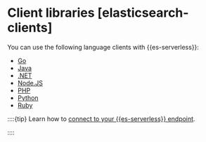 # Client libraries [elasticsearch-clients]

You can use the following language clients with {{es-serverless}}:

* [Go](https://www.elastic.co/guide/en/serverless/current/elasticsearch-go-client-getting-started.html)
* [Java](https://www.elastic.co/guide/en/serverless/current/elasticsearch-java-client-getting-started.html)
* [.NET](https://www.elastic.co/guide/en/serverless/current/elasticsearch-dot-net-client-getting-started.html)
* [Node.JS](https://www.elastic.co/guide/en/serverless/current/elasticsearch-nodejs-client-getting-started.html)
* [PHP](https://www.elastic.co/guide/en/serverless/current/elasticsearch-php-client-getting-started.html)
* [Python](https://www.elastic.co/guide/en/serverless/current/elasticsearch-python-client-getting-started.html)
* [Ruby](https://www.elastic.co/guide/en/serverless/current/elasticsearch-ruby-client-getting-started.html)

::::{tip} 
Learn how to [connect to your {{es-serverless}} endpoint](../../../solutions/search/get-started.md).

::::









